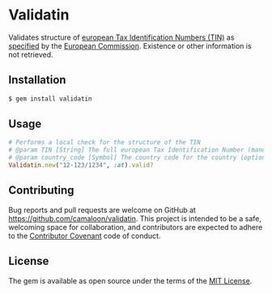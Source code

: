 # Validatin

Validates structure of [european Tax Identification Numbers (TIN)](https://ec.europa.eu/taxation_customs/business/tax-cooperation-control/administrative-cooperation/tax-identification-numbers-tin_en) as [specified](https://ec.europa.eu/taxation_customs/tin/tinByCountry.html) by the [European Commission](http://ec.europa.eu/).
Existence or other information is not retrieved.

## Installation

```bash
$ gem install validatin
```

## Usage

```ruby
# Performs a local check for the structure of the TIN
# @param TIN [String] The full european Tax Identification Number (mandatory)
# @param country_code [Symbol] The country code for the country (optional for local structure check `#valid_structure?`) 
Validatin.new("12-123/1234", :at).valid?
```

## Contributing

Bug reports and pull requests are welcome on GitHub at https://github.com/camaloon/validatin. This project is intended to be a safe, welcoming space for collaboration, and contributors are expected to adhere to the [Contributor Covenant](http://contributor-covenant.org) code of conduct.


## License

The gem is available as open source under the terms of the [MIT License](http://opensource.org/licenses/MIT).
